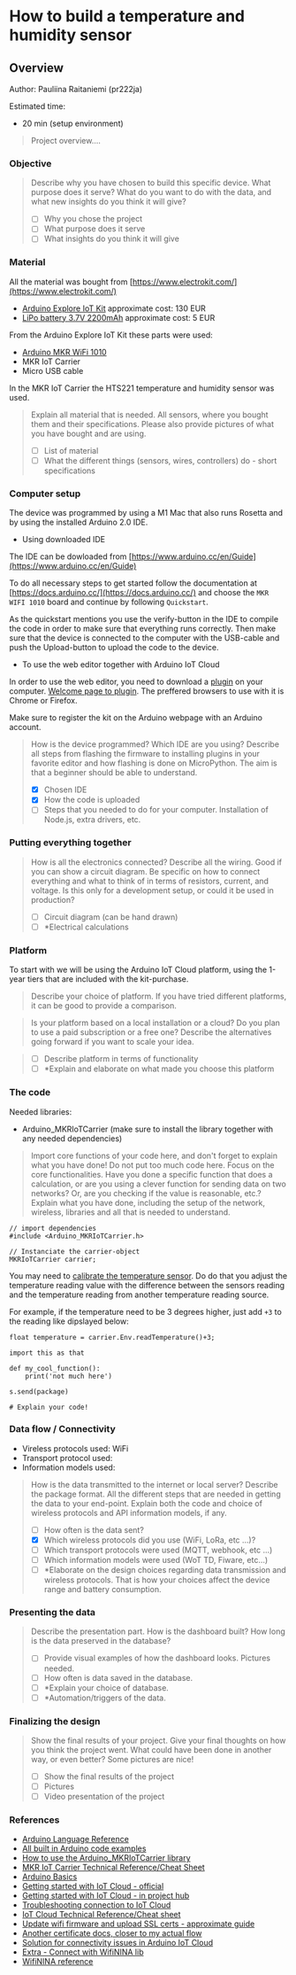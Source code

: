 # How to build a temperature and humidity sensor

## Overview

Author: Pauliina Raitaniemi (pr222ja)

Estimated time: 
- 20 min (setup environment)

> Project overview....

### Objective

>Describe why you have chosen to build this specific device. What purpose does it serve? What do you want to do with the data, and what new insights do you think it will give?
>- [ ] Why you chose the project
>- [ ] What purpose does it serve
>- [ ] What insights do you think it will give


### Material
All the material was bought from [https://www.electrokit.com/](https://www.electrokit.com/)

- [Arduino Explore IoT Kit](https://www.electrokit.com/produkt/arduino-explore-iot-kit/) approximate cost: 130 EUR
- [LiPo battery 3.7V 2200mAh](https://www.electrokit.com/produkt/batteri-lipo-18650-cell-3-7v-2200mah/) approximate cost: 5 EUR

From the Arduino Explore IoT Kit these parts were used:
- [Arduino MKR WiFi 1010](https://docs.arduino.cc/hardware/mkr-wifi-1010)
- MKR IoT Carrier
- Micro USB cable

In the MKR IoT Carrier the HTS221 temperature and humidity sensor was used.
>Explain all material that is needed. All sensors, where you bought them and their specifications. Please also provide pictures of what you have bought and are using.
>- [ ] List of material
>- [ ] What the different things (sensors, wires, controllers) do - short specifications

### Computer setup
The device was programmed by using a M1 Mac that also runs Rosetta and by using the installed Arduino 2.0 IDE. 

- Using downloaded IDE

The IDE can be dowloaded from [https://www.arduino.cc/en/Guide](https://www.arduino.cc/en/Guide)

To do all necessary steps to get started follow the documentation at [https://docs.arduino.cc/](https://docs.arduino.cc/) and choose the ```MKR WIFI 1010``` board and continue by following ```Quickstart```.

As the quickstart mentions you use the verify-button in the IDE to compile the code in order to make sure that everything runs correctly. Then make sure that the device is connected to the computer with the USB-cable and push the Upload-button to upload the code to the device. 

- To use the web editor together with Arduino IoT Cloud

In order to use the web editor, you need to download a [plugin](https://create.arduino.cc/getting-started/plugin/install) on your computer. [Welcome page to plugin](https://create.arduino.cc/getting-started/plugin/welcome). The preffered browsers to use with it is Chrome or Firefox.

Make sure to register the kit on the Arduino webpage with an Arduino account.

>How is the device programmed? Which IDE are you using? Describe all steps from flashing the firmware to installing plugins in your favorite editor and how flashing is done on MicroPython. The aim is that a beginner should be able to understand.
>- [x] Chosen IDE
>- [x] How the code is uploaded
>- [ ] Steps that you needed to do for your computer. Installation of Node.js, extra drivers, etc.

### Putting everything together

>How is all the electronics connected? Describe all the wiring. Good if you can show a circuit diagram. Be specific on how to connect everything and what to think of in terms of resistors, current, and voltage. Is this only for a development setup, or could it be used in production?
>- [ ] Circuit diagram (can be hand drawn)
>- [ ] *Electrical calculations

### Platform
To start with we will be using the Arduino IoT Cloud platform, using the 1-year tiers that are included with the kit-purchase. 

>Describe your choice of platform. If you have tried different platforms, it can be good to provide a comparison.

>Is your platform based on a local installation or a cloud? Do you plan to use a paid subscription or a free one? Describe the alternatives going forward if you want to scale your idea.

>- [ ] Describe platform in terms of functionality
>- [ ] *Explain and elaborate on what made you choose this platform

### The code
Needed libraries:
- Arduino_MKRIoTCarrier (make sure to install the library together with any needed dependencies)
>Import core functions of your code here, and don't forget to explain what you have done! Do not put too much code here. Focus on the core functionalities. Have you done a specific function that does a calculation, or are you using a clever function for sending data on two networks? Or, are you checking if the value is reasonable, etc.? Explain what you have done, including the setup of the network, wireless, libraries and all that is needed to understand.

```c++=
// import dependencies
#include <Arduino_MKRIoTCarrier.h>

// Instanciate the carrier-object
MKRIoTCarrier carrier;
```
You may need to [calibrate the temperature sensor](https://support.arduino.cc/hc/en-us/articles/4411202645778-How-to-calibrate-the-MKR-IoT-Carrier-s-temperature-sensor). Do do that you adjust the temperature reading value with the difference between the sensors reading and the temperature reading from another temperature reading source.

For example, if the temperature need to be 3 degrees higher, just add ```+3``` to the reading like dipslayed below:
```
float temperature = carrier.Env.readTemperature()+3;
```

```python=
import this as that

def my_cool_function():
    print('not much here')

s.send(package)

# Explain your code!
```


### Data flow / Connectivity
- Vireless protocols used: WiFi
- Transport protocol used: 
- Information models used:

>How is the data transmitted to the internet or local server? Describe the package format. All the different steps that are needed in getting the data to your end-point. Explain both the code and choice of wireless protocols and API information models, if any.
>- [ ] How often is the data sent? 
>- [x] Which wireless protocols did you use (WiFi, LoRa, etc ...)?
>- [ ] Which transport protocols were used (MQTT, webhook, etc ...)
>- [ ] Which information models were used (WoT TD, Fiware, etc...)
>- [ ] *Elaborate on the design choices regarding data transmission and wireless protocols. That is how your choices affect the device range and battery consumption.


### Presenting the data

>Describe the presentation part. How is the dashboard built? How long is the data preserved in the database?
>- [ ] Provide visual examples of how the dashboard looks. Pictures needed.
>- [ ] How often is data saved in the database.
>- [ ] *Explain your choice of database.
>- [ ] *Automation/triggers of the data.


### Finalizing the design

>Show the final results of your project. Give your final thoughts on how you think the project went. What could have been done in another way, or even better? Some pictures are nice!
>- [ ] Show the final results of the project
>- [ ] Pictures
>- [ ] Video presentation of the project

### References
- [Arduino Language Reference](https://www.arduino.cc/reference/en/)
- [All built in Arduino code examples](https://docs.arduino.cc/built-in-examples/)
- [How to use the Arduino_MKRIoTCarrier library](https://www.arduino.cc/reference/en/libraries/arduino_mkriotcarrier/)
- [MKR IoT Carrier Technical Reference/Cheat Sheet](https://docs.arduino.cc/tutorials/mkr-iot-carrier/mkr-iot-carrier-01-technical-reference)
- [Arduino Basics](https://docs.arduino.cc/learn/)
- [Getting started with IoT Cloud - official](https://docs.arduino.cc/cloud/iot-cloud)
- [Getting started with IoT Cloud - in project hub](https://create.arduino.cc/projecthub/133030/iot-cloud-getting-started-c93255)
- [Troubleshooting connection to IoT Cloud](https://support.arduino.cc/hc/en-us/articles/360019355679-If-your-device-can-t-be-added-or-won-t-connect-to-IoT-Cloud)
- [IoT Cloud Technical Reference/Cheat sheet](https://docs.arduino.cc/cloud/iot-cloud/tutorials/technical-reference)
- [Update wifi firmware and upload SSL certs - approximate guide](https://docs.arduino.cc/tutorials/generic/firmware-updater)
- [Another certificate docs, closer to my actual flow](https://support.arduino.cc/hc/en-us/articles/360016119219-How-to-add-certificates-to-Wifi-Nina-Wifi-101-Modules-)
- [Solution for connectivity issues in Arduino IoT Cloud](https://forum.arduino.cc/t/new-topic-error-in-iot-cloud-kit-tutorial/848136/5)
- [Extra - Connect with WifiNINA lib](https://www.arduino.cc/en/Guide/MKRWiFi1010/connecting-to-wifi-network)
- [WifiNINA reference](https://www.arduino.cc/reference/en/libraries/wifinina/)